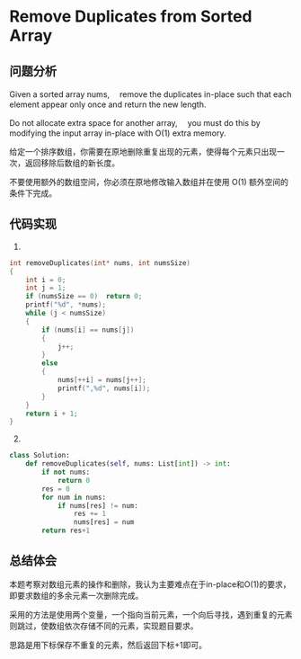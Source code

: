 # Remove Duplicates from Sorted Array

## 问题分析

Given a sorted array nums, 　remove the duplicates in-place such that each element appear only once and return the new length.

Do not allocate extra space for another array, 　you must do this by modifying the input array in-place with O(1) extra memory.

给定一个排序数组，你需要在原地删除重复出现的元素，使得每个元素只出现一次，返回移除后数组的新长度。

不要使用额外的数组空间，你必须在原地修改输入数组并在使用 O(1) 额外空间的条件下完成。

## 代码实现
1.
``` C
int removeDuplicates(int* nums, int numsSize)
{
	int i = 0;
	int j = 1;
	if (numsSize == 0)  return 0;
	printf("%d", *nums);
	while (j < numsSize)
	{
		if (nums[i] == nums[j])
		{
			j++;
		}
		else
		{
			nums[++i] = nums[j++];
			printf(",%d", nums[i]);
		}
	}
	return i + 1;
}
```

2.
```python
class Solution:
    def removeDuplicates(self, nums: List[int]) -> int:
        if not nums:
            return 0
        res = 0
        for num in nums:
            if nums[res] != num:
                res += 1
                nums[res] = num
        return res+1
```

## 总结体会

本题考察对数组元素的操作和删除，我认为主要难点在于in-place和O(1)的要求，即要求数组的多余元素一次删除完成。

采用的方法是使用两个变量，一个指向当前元素，一个向后寻找，遇到重复的元素则跳过，使数组依次存储不同的元素，实现题目要求。

思路是用下标保存不重复的元素，然后返回下标+1即可。
